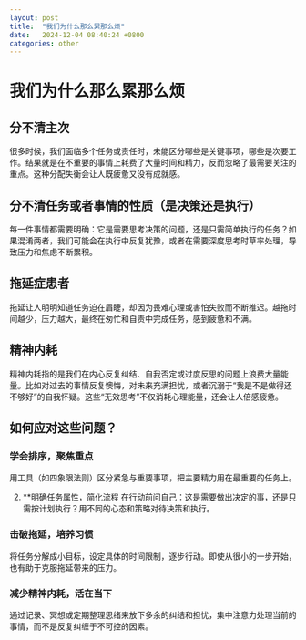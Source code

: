 ```yaml
---
layout: post
title:  "我们为什么那么累那么烦"
date:   2024-12-04 08:40:24 +0800
categories: other
---
```


# 我们为什么那么累那么烦

## 分不清主次

   很多时候，我们面临多个任务或责任时，未能区分哪些是关键事项，哪些是次要工作。结果就是在不重要的事情上耗费了大量时间和精力，反而忽略了最需要关注的重点。这种分配失衡会让人既疲惫又没有成就感。

## 分不清任务或者事情的性质（是决策还是执行）

   每一件事情都需要明确：它是需要思考决策的问题，还是只需简单执行的任务？如果混淆两者，我们可能会在执行中反复犹豫，或者在需要深度思考时草率处理，导致压力和焦虑不断累积。

## 拖延症患者

   拖延让人明明知道任务迫在眉睫，却因为畏难心理或害怕失败而不断推迟。越拖时间越少，压力越大，最终在匆忙和自责中完成任务，感到疲惫和不满。

## 精神内耗
   精神内耗指的是我们在内心反复纠结、自我否定或过度反思的问题上浪费大量能量。比如对过去的事情反复懊悔，对未来充满担忧，或者沉溺于“我是不是做得还不够好”的自我怀疑。这些“无效思考”不仅消耗心理能量，还会让人倍感疲惫。


## 如何应对这些问题？

### 学会排序，聚焦重点
   用工具（如四象限法则）区分紧急与重要事项，把主要精力用在最重要的任务上。

2. **明确任务属性，简化流程
   在行动前问自己：这是需要做出决定的事，还是只需按计划执行？用不同的心态和策略对待决策和执行。

### 击破拖延，培养习惯
   将任务分解成小目标，设定具体的时间限制，逐步行动。即使从很小的一步开始，也有助于克服拖延带来的压力。

### 减少精神内耗，活在当下
   通过记录、冥想或定期整理思绪来放下多余的纠结和担忧，集中注意力处理当前的事情，而不是反复纠缠于不可控的因素。
